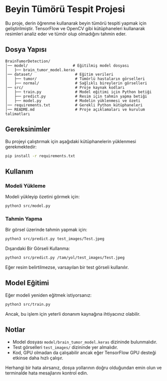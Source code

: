 # Beyin Tümörü Tespit Projesi

Bu proje, derin öğrenme kullanarak beyin tümörü tespiti yapmak için geliştirilmiştir. TensorFlow ve OpenCV gibi kütüphaneleri kullanarak resimleri analiz eder ve tümör olup olmadığını tahmin eder.

## Dosya Yapısı

```
BrainTumorDetection/
│── model/                    # Eğitilmiş model dosyası
│   ├── brain_tumor_model.keras
│── dataset/                   # Eğitim verileri
│   ├── tumor/                 # Tümörlü hastaların görselleri
│   ├── normal/                # Sağlıklı bireylerin görselleri
│── src/                       # Proje kaynak kodları
│   ├── train.py               # Model eğitimi için Python betiği
│   ├── predict.py             # Resim için tahmin yapma betiği
│   ├── model.py               # Modelin yüklenmesi ve özeti
│── requirements.txt           # Gerekli Python kütüphaneleri
│── README.md                  # Proje açıklamaları ve kurulum talimatları
```

## Gereksinimler

Bu projeyi çalıştırmak için aşağıdaki kütüphanelerin yüklenmesi gerekmektedir:

```sh
pip install -r requirements.txt
```

## Kullanım

### Modeli Yükleme

Modeli yükleyip özetini görmek için:

```sh
python3 src/model.py
```

### Tahmin Yapma

Bir görsel üzerinde tahmin yapmak için:

```sh
python3 src/predict.py test_images/Test.jpeg
```

Dışarıdaki Bir Görseli Kullanma:

```sh
python3 src/predict.py /tam/yol/test_images/Test.jpeg
```

Eğer resim belirtilmezse, varsayılan bir test görseli kullanılır.

## Model Eğitimi

Eğer modeli yeniden eğitmek istiyorsanız:

```sh
python3 src/train.py
```

Ancak, bu işlem için yeterli donanım kaynağına ihtiyacınız olabilir.

## Notlar

- Model dosyası `model/brain_tumor_model.keras` dizininde bulunmalıdır.
- Test görselleri `test_images/` dizininde yer almalıdır.
- Kod, GPU olmadan da çalışabilir ancak eğer TensorFlow GPU desteği etkinse daha hızlı çalışır.

Herhangi bir hata alırsanız, dosya yollarının doğru olduğundan emin olun ve terminalde hata mesajlarını kontrol edin.
